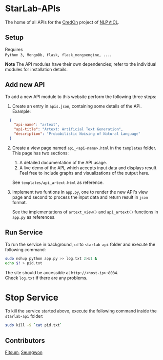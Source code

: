 # StarLab-APIs

The home of all APIs for the [CredOn](http://credon.kaist.ac.kr/apis) project of [NLP☆CL](http://nlp.kaist.ac.kr).


## Setup

Requires  
`Python 3, MongoDb, flask, flask_mongoengine, ...`.

**Note**  The API modules have their own dependencies; refer to the individual modules for installation details.


## Add new API

To add a new API module to this website perform the following three steps:

1. Create an entry in `apis.json`, containing some details of the API. Example:

```json
  {
    "api-name": "artext",
    "api-title": "Artext: Artificial Text Generation",
    "description": "Probabilistic Noising of Natural Language"
  }
```

2. Create a view page named `api_<api-name>.html` in the `templates` folder. This page has two sections:
   1. A detailed documentation of the API usage.
   2. A live demo of the API, which accepts input data and displays result. Feel free to include graphs and visualizations of the output here.  

   See `templates/api_artext.html` as reference.


3. Implement two funtions in `app.py`, one to render the new API's view page and second to process the input data and return result in `json` format.  

   See the implementations of `artext_view()` and `api_artext()` functions in `app.py` as references.


## Run Service

To run the service in background, `cd` to `starlab-api` folder and execute the following command:

```bash
sudo nohup python app.py >> log.txt 2>&1 &
echo $! > pid.txt
```

The site should be accessible at `http://<host-ip>:8084`.  
Check `log.txt` if there are any problems.


# Stop Service

To kill the service started above, execute the following command inside the `starlab-api` folder:

```bash
sudo kill -9 `cat pid.txt`
```


## Contributors

[Fitsum](http://nlp.kaist.ac.kr/~fgaim), [Seungwon](http://nlp.kaist.ac.kr/~swyoon)
